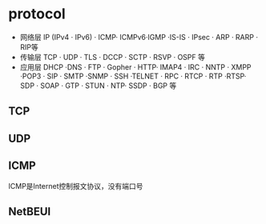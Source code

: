 # protocol
- 网络层
IP (IPv4 · IPv6) · ICMP· ICMPv6·IGMP ·IS-IS · IPsec · ARP · RARP · RIP等
- 传输层
TCP · UDP · TLS · DCCP · SCTP · RSVP · OSPF 等
- 应用层
DHCP ·DNS · FTP · Gopher · HTTP· IMAP4 · IRC · NNTP · XMPP ·POP3 · SIP · SMTP ·SNMP · SSH ·TELNET · RPC · RTCP · RTP ·RTSP· SDP · SOAP · GTP · STUN · NTP· SSDP · BGP 等
## TCP
## UDP
## ICMP
ICMP是Internet控制报文协议，没有端口号
## NetBEUI
